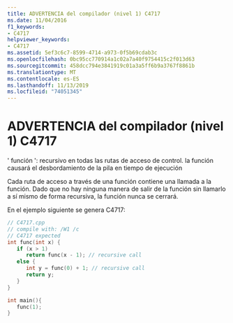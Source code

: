 ```yaml
---
title: ADVERTENCIA del compilador (nivel 1) C4717
ms.date: 11/04/2016
f1_keywords:
- C4717
helpviewer_keywords:
- C4717
ms.assetid: 5ef3c6c7-8599-4714-a973-0f5b69cdab3c
ms.openlocfilehash: 0bc95cc770914a1c02a7a40f9754415c2f013d63
ms.sourcegitcommit: 458dcc794e3841919c01a3a5ff6b9a3767f8861b
ms.translationtype: MT
ms.contentlocale: es-ES
ms.lasthandoff: 11/13/2019
ms.locfileid: "74051345"
---
```

# <a name="compiler-warning-level-1-c4717"></a>ADVERTENCIA del compilador (nivel 1) C4717

' función ': recursivo en todas las rutas de acceso de control. la función causará el desbordamiento de la pila en tiempo de ejecución

Cada ruta de acceso a través de una función contiene una llamada a la función. Dado que no hay ninguna manera de salir de la función sin llamarlo a sí mismo de forma recursiva, la función nunca se cerrará.

En el ejemplo siguiente se genera C4717:

```cpp
// C4717.cpp
// compile with: /W1 /c
// C4717 expected
int func(int x) {
   if (x > 1)
      return func(x - 1); // recursive call
   else {
      int y = func(0) + 1; // recursive call
      return y;
   }
}

int main(){
   func(1);
}
```